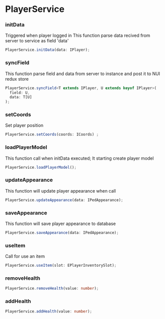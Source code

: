 # PlayerService

### initData

Triggered when player logged in
This function parse data recived from server to service as field 'data'

```ts
PlayerService.initData(data: IPlayer);
```

### syncField

This function parse field and data from server to instance and post it to NUI redux store

```ts
PlayerService.syncField<T extends IPlayer, U extends keyof IPlayer>(
  field: U,
  data: T[U]
);
```

### setCoords

Set player position

```ts
PlayerService.setCoords(coords: ICoords) ;
```

### loadPlayerModel

This function call when initData executed;
It starting create player model

```ts
PlayerService.loadPlayerModel();
```

### updateAppearance

This function will update player appearance when call

```ts
PlayerService.updateAppearance(data: IPedAppearance);
```

### saveAppearance

This function will save player appearance to database

```ts
PlayerService.saveAppearance(data: IPedAppearance);
```

### useItem

Call for use an item

```ts
PlayerService.useItem(slot: EPlayerInventorySlot);
```

### removeHealth

```ts
PlayerService.removeHealth(value: number);
```

### addHealth

```ts
PlayerService.addHealth(value: number);
```
